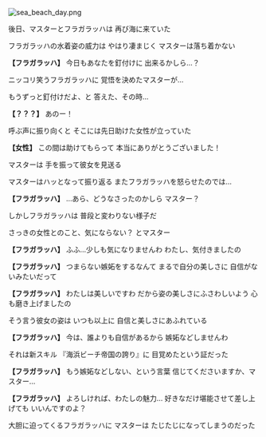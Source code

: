 
![sea_beach_day.png](../images/backgrounds/sea_beach_day.png)

後日、マスターとフラガラッハは
再び海に来ていた

フラガラッハの水着姿の威力は
やはり凄まじく
マスターは落ち着かない

**【フラガラッハ】**
今日もあなたを釘付けに
出来るかしら…？

ニッコリ笑うフラガラッハに
覚悟を決めたマスターが…

もうずっと釘付けだよ、と
答えた、その時…

**【？？？】**
あのー！

呼ぶ声に振り向くと
そこには先日助けた女性が立っていた

**【女性】**
この間は助けてもらって
本当にありがとうございました！

マスターは
手を振って彼女を見送る

マスターはハッとなって振り返る
またフラガラッハを怒らせたのでは…

**【フラガラッハ】**
…あら、どうなさったのかしら
マスター？

しかしフラガラッハは
普段と変わりない様子だ

さっきの女性とのこと、気にならない？
とマスター

**【フラガラッハ】**
ふふ…少しも気になりませんわ
わたし、気付きましたの

**【フラガラッハ】**
つまらない嫉妬をするなんて
まるで自分の美しさに
自信がないみたいだって

**【フラガラッハ】**
わたしは美しいですわ
だから姿の美しさにふさわしいよう
心も磨き上げましたの

そう言う彼女の姿は
いつも以上に
自信と美しさにあふれている

**【フラガラッハ】**
今は、誰よりも自信があるから
嫉妬などしませんわ

それは新スキル
『海浜ビーチ帝国の誇り』に
目覚めたという証だった

**【フラガラッハ】**
もう嫉妬などしない、という言葉
信じてくださいますか、マスター…

**【フラガラッハ】**
よろしければ、わたしの魅力…
好きなだけ堪能させて差し上げても
いいんですのよ？

大胆に迫ってくるフラガラッハに
マスターは
たじたじになってしまうのだった
